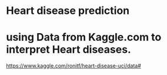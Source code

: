 # Heart disease prediction
# using Data from Kaggle.com to interpret Heart diseases.
https://www.kaggle.com/ronitf/heart-disease-uci/data#
